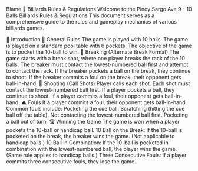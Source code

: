 Blame
🎱 Billiards Rules & Regulations
Welcome to the Pinoy Sargo Ave 9 - 10 Balls Billiards Rules & Regulations This document serves as a comprehensive guide to the rules and gameplay mechanics of various billiards games.

🎯 Introduction
📜 General Rules
The game is played with 10 balls.
The game is played on a standard pool table with 6 pockets.
The objective of the game is to pocket the 10-ball to win.
🔄 Breaking (Alternate Break Format)
The game starts with a break shot, where one player breaks the rack of the 10 balls.
The breaker must contact the lowest-numbered ball first and attempt to contact the rack.
If the breaker pockets a ball on the break, they continue to shoot.
If the breaker commits a foul on the break, their opponent gets ball-in-hand.
🎯 Shooting (Call Shots)
Player calls each shot.
Each shot must contact the lowest-numbered ball first.
If a player pockets a ball, they continue to shoot.
If a player commits a foul, their opponent gets ball-in-hand.
⚠️ Fouls
If a player commits a foul, their opponent gets ball-in-hand.
Common fouls include:
Pocketing the cue ball.
Scratching (hitting the cue ball off the table).
Not contacting the lowest-numbered ball first.
Pocketing a ball out of turn.
🏆 Winning the Game
The game is won when a player pockets the 10-ball or handicap ball.
10 Ball on the Break: If the 10-ball is pocketed on the break, the breaker wins the game. (Not applicable to handicap balls.)
10 Ball in Combination: If the 10-ball is pocketed in combination with the lowest-numbered ball, the player wins the game. (Same rule applies to handicap balls.)
Three Consecutive Fouls: If a player commits three consecutive fouls, they lose the game.
